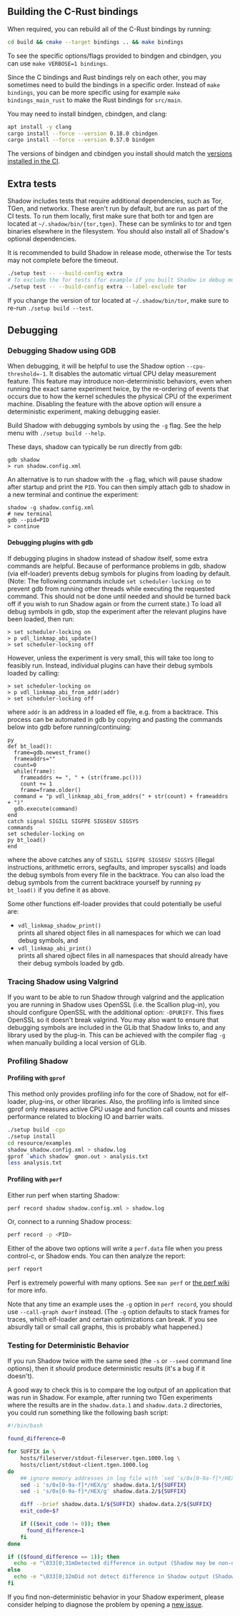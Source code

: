 ## Building the C-Rust bindings

When required, you can rebuild all of the C-Rust bindings by running:

```bash
cd build && cmake --target bindings .. && make bindings
```

To see the specific options/flags provided to bindgen and cbindgen, you can use `make VERBOSE=1 bindings`.

Since the C bindings and Rust bindings rely on each other, you may sometimes need to build the bindings in a specific order. Instead of `make bindings`, you can be more specific using for example `make bindings_main_rust` to make the Rust bindings for `src/main`.

You may need to install bindgen, cbindgen, and clang:

```bash
apt install -y clang
cargo install --force --version 0.18.0 cbindgen
cargo install --force --version 0.57.0 bindgen
```

The versions of bindgen and cbindgen you install should match the [versions installed in the CI](https://github.com/shadow/shadow/blob/dev/.github/workflows/lint.yml).

## Extra tests

Shadow includes tests that require additional dependencies, such as Tor, TGen, and networkx. These aren't run by default, but are run as part of the CI tests. To run them locally, first make sure that both tor and tgen are located at `~/.shadow/bin/{tor,tgen}`. These can be symlinks to tor and tgen binaries elsewhere in the filesystem. You should also install all of Shadow's optional dependencies.

It is recommended to build Shadow in release mode, otherwise the Tor tests may not complete before the timeout.

```bash
./setup test -- --build-config extra
# To exclude the Tor tests (for example if you built Shadow in debug mode)
./setup test -- --build-config extra --label-exclude tor
```

If you change the version of tor located at `~/.shadow/bin/tor`, make sure to re-run `./setup build --test`.

## Debugging

### Debugging Shadow using GDB

When debugging, it will be helpful to use the Shadow option `--cpu-threshold=-1`. It disables the automatic virtual CPU delay measurement feature. This feature may introduce non-deterministic behaviors, even when running the exact same experiment twice, by the re-ordering of events that occurs due to how the kernel schedules the physical CPU of the experiment machine. Disabling the feature with the above option will ensure a deterministic experiment, making debugging easier.

Build Shadow with debugging symbols by using the `-g` flag. See the help menu with `./setup build --help`.

These days, shadow can typically be run directly from gdb:
```
gdb shadow
> run shadow.config.xml
```

An alternative is to run shadow with the `-g` flag, which will pause shadow after startup and print the `PID`. You can then simply attach gdb to shadow in a new terminal and continue the experiment:
```
shadow -g shadow.config.xml
# new terminal
gdb --pid=PID
> continue
```

#### Debugging plugins with gdb

If debugging plugins in shadow instead of shadow itself, some extra commands are helpful. Because of performance problems in gdb, shadow (via elf-loader) prevents debug symbols for plugins from loading by default. (Note: The following commands include `set scheduler-locking on` to prevent gdb from running other threads while executing the requested command. This should not be done until needed and should be turned back off if you wish to run Shadow again or from the current state.) To load all debug symbols in gdb, stop the experiment after the relevant plugins have been loaded, then run:
```
> set scheduler-locking on
> p vdl_linkmap_abi_update()
> set scheduler-locking off
```
However, unless the experiment is very small, this will take too long to feasibly run. Instead, individual plugins can have their debug symbols loaded by calling:
```
> set scheduler-locking on
> p vdl_linkmap_abi_from_addr(addr)
> set scheduler-locking off
```
where `addr` is an address in a loaded elf file, e.g. from a backtrace.
This process can be automated in gdb by copying and pasting the commands below into gdb before running/continuing:
```
py
def bt_load():
  frame=gdb.newest_frame()
  frameaddrs=""
  count=0
  while(frame):
    frameaddrs += ", " + (str(frame.pc()))
    count += 1
    frame=frame.older()
  command = "p vdl_linkmap_abi_from_addrs(" + str(count) + frameaddrs + ")"
  gdb.execute(command)
end
catch signal SIGILL SIGFPE SIGSEGV SIGSYS
commands
set scheduler-locking on
py bt_load()
end
```
where the above catches any of `SIGILL SIGFPE SIGSEGV SIGSYS` (illegal instructions, arithmetic errors, segfaults, and improper syscalls) and loads the debug symbols from every file in the backtrace. You can also load the debug symbols from the current backtrace yourself by running `py bt_load()` if you define it as above.

Some other functions elf-loader provides that could potentially be useful are:  
  * `vdl_linkmap_shadow_print()`  
     prints all shared object files in all namespaces for which we can load debug symbols, and
  * `vdl_linkmap_abi_print()`  
     prints all shared ojbect files in all namespaces that should already have their debug symbols loaded by gdb.

### Tracing Shadow using Valgrind

If you want to be able to run Shadow through valgrind and the application you 
are running in Shadow uses OpenSSL (i.e. the Scallion plug-in), you should configure OpenSSL with the 
additional option: `-DPURIFY`. This fixes OpenSSL so it doesn't break valgrind.
You may also want to ensure that debugging symbols are included in the GLib
that Shadow links to, and any library used by the plug-in. This can be achieved
with the compiler flag `-g` when manually building a local version of GLib.

### Profiling Shadow

#### Profiling with `gprof`

This method only provides profiling info for the core of Shadow, not for elf-loader, plug-ins, or other libraries. Also, the profiling info is limited since gprof only measures active CPU usage and function call counts and misses performance related to blocking IO and barrier waits.

```bash
./setup build -cgo
./setup install
cd resource/examples
shadow shadow.config.xml > shadow.log
gprof `which shadow` gmon.out > analysis.txt
less analysis.txt
```

#### Profiling with `perf`

Either run perf when starting Shadow:

```bash
perf record shadow shadow.config.xml > shadow.log
```

Or, connect to a running Shadow process:

```bash
perf record -p <PID>
```

Either of the above two options will write a `perf.data` file when you press control-c, or Shadow ends. You can then analyze the report:

```bash
perf report
```

Perf is extremely powerful with many options. See `man perf` or [the perf wiki](https://perf.wiki.kernel.org/index.php/Tutorial) for more info.

Note that any time an example uses the `-g` option in `perf record`, you should use `--call-graph dwarf` instead. (The `-g` option defaults to stack frames for traces, which elf-loader and certain optimizations can break. If you see absurdly tall or small call graphs, this is probably what happened.)

### Testing for Deterministic Behavior

If you run Shadow twice with the same seed (the `-s` or `--seed` command line options), then it _should_ produce deterministic results (it's a bug if it doesn't).

A good way to check this is to compare the log output of an application that was run in Shadow. For example, after running two TGen experiments where the results are in the `shadow.data.1` and `shadow.data.2` directories, you could run something like the following bash script:

```bash
#!/bin/bash

found_difference=0

for SUFFIX in \
    hosts/fileserver/stdout-fileserver.tgen.1000.log \
    hosts/client/stdout-client.tgen.1000.log
do
    ## ignore memory addresses in log file with `sed 's/0x[0-9a-f]*/HEX/g' FILENAME`
    sed -i 's/0x[0-9a-f]*/HEX/g' shadow.data.1/${SUFFIX}
    sed -i 's/0x[0-9a-f]*/HEX/g' shadow.data.2/${SUFFIX}

    diff --brief shadow.data.1/${SUFFIX} shadow.data.2/${SUFFIX}
    exit_code=$?

    if (($exit_code != 0)); then
      found_difference=1
    fi
done

if (($found_difference == 1)); then
  echo -e "\033[0;31mDetected difference in output (Shadow may be non-deterministic).\033[0m"
else
  echo -e "\033[0;32mDid not detect difference in Shadow output (Shadow may be deterministic).\033[0m"
fi
```

If you find non-deterministic behavior in your Shadow experiment, please consider helping to diagnose the problem by opening a [new issue](https://github.com/shadow/shadow/issues/new).
